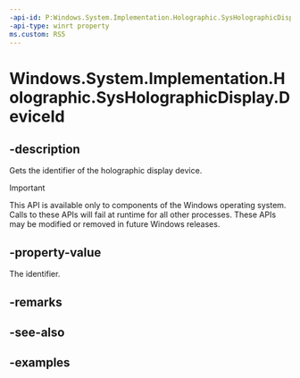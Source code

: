 ```yaml
---
-api-id: P:Windows.System.Implementation.Holographic.SysHolographicDisplay.DeviceId
-api-type: winrt property
ms.custom: RS5
---
```


<!-- Property syntax.
public string DeviceId { get; }
-->

# Windows.System.Implementation.Holographic.SysHolographicDisplay.DeviceId

## -description
Gets the identifier of the holographic display device.

> [!IMPORTANT]
> This API is available only to components of the Windows operating system.  Calls to these APIs will fail at runtime for all other processes.  These APIs may be modified or removed in future Windows releases.

## -property-value
The identifier.

## -remarks

## -see-also

## -examples

